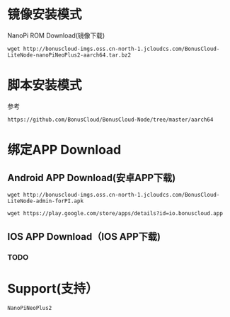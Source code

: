 # 镜像安装模式
NanoPi ROM Download(镜像下载)
```
wget http://bonuscloud-imgs.oss.cn-north-1.jcloudcs.com/BonusCloud-LiteNode-nanoPiNeoPlus2-aarch64.tar.bz2
```
# 脚本安装模式
参考
```
https://github.com/BonusCloud/BonusCloud-Node/tree/master/aarch64
```

# 绑定APP Download
## Android APP Download(安卓APP下载)
```
wget http://bonuscloud-imgs.oss.cn-north-1.jcloudcs.com/BonusCloud-LiteNode-admin-forPI.apk
```
```
wget https://play.google.com/store/apps/details?id=io.bonuscloud.app
```
## IOS APP Download（IOS APP下载)
### TODO
# Support(支持）
```
NanoPiNeoPlus2
```
